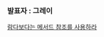 ### 발표자 : 그레이

[람다보다는 메서드 참조를 사용하라](https://vivid-cyclone-180.notion.site/43-940fdd4b025c419ba74163108fa0df7a)
